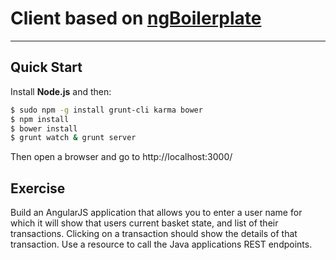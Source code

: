 # Client based on [ngBoilerplate](http://joshdmiller.github.com/ng-boilerplate)

***

## Quick Start

Install **Node.js** and then:

```sh
$ sudo npm -g install grunt-cli karma bower
$ npm install
$ bower install
$ grunt watch & grunt server
```

Then open a browser and go to http://localhost:3000/


## Exercise

Build an AngularJS application that allows you to enter a user name for which it will show that users
current basket state, and list of their transactions. Clicking on a transaction should show the details
of that transaction. Use a resource to call the Java applications REST endpoints.



